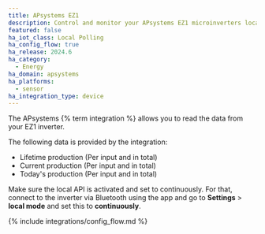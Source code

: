 ```yaml
---
title: APsystems EZ1
description: Control and monitor your APsystems EZ1 microinverters locally without the cloud
featured: false
ha_iot_class: Local Polling
ha_config_flow: true
ha_release: 2024.6
ha_category:
  - Energy
ha_domain: apsystems
ha_platforms:
  - sensor
ha_integration_type: device
---
```


The APsystems {% term integration %} allows you to read the data from your EZ1 inverter.
<!--, disable its output and set the maximum output. -->
The following data is provided by the integration:

- Lifetime production (Per input and in total)
- Current production (Per input and in total)
- Today's production (Per input and in total)

<!-- 
The following can be adjusted:

- Status (Output can be enabled and disabled)
- Output limit can be set between 30 and 800 watts

-->
Make sure the local API is activated and set to continuously. For that, connect to the inverter via Bluetooth using the app and go to **Settings** > **local mode** and set this to **continuously**.

{% include integrations/config_flow.md %}
